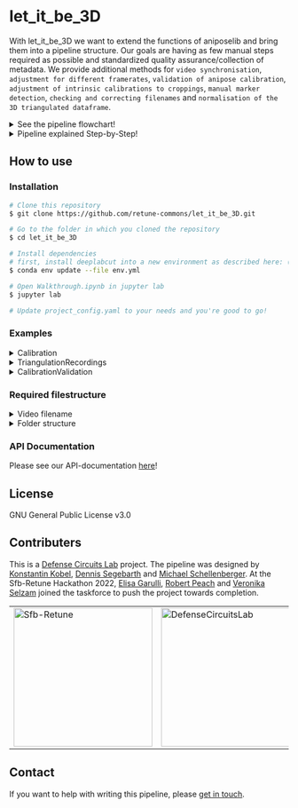# let_it_be_3D

With let_it_be_3D we want to extend the functions of aniposelib and bring them into a pipeline structure.
Our goals are having as few manual steps required as possible and standardized quality assurance/collection of metadata.
We provide additional methods for `video synchronisation`, `adjustment for different framerates`, `validation of anipose calibration`, `adjustment of intrinsic calibrations to croppings`, `manual marker detection`, `checking and correcting filenames` and `normalisation of the 3D triangulated dataframe`.

<details>
<summary> See the pipeline flowchart! </summary>

```mermaid
flowchart TD;
    video_dir_R(Recording directory) ~~~ video_dir_C(Calibration directory);
    id1(Recording object) ~~~ id2(Calibration object) ~~~ id3(Calibration validation objects);
    subgraph Processing recording videos:
    video_dir_R --> |Get video metadata \nfrom filename and recording config| id1;
    id1-->|Temporal synchronisation| id4>DeepLabCut analysis and downsampling];
    end
    subgraph Processing calibration videos
    video_dir_C --> |Get video metadata \nfrom filename and recording config| id2 & id3;
    id2-->|Temporal synchronisation| id5>Video downsampling];
    id3-->id6>Marker detection];
    end
    id5-->id7{Anipose calibration};
    subgraph Calibration validation
    id7-->id8[/Good calibration reached?/];
    id6-->id8;
    end
    subgraph Triangulation
    id8-->|No|id7;
    id8-->|Yes|id9>Triangulation];
    id4-->id9-->id10>Normalization];
    id10-->id11[(Database)];
    end
```

</details>

<details>
<summary> Pipeline explained Step-by-Step! </summary>


### 1) Load videos and metadata
- read video metadata from filename and recording config file
- intrinsic calibrations
    - use anipose intrinsic calibration
    - run or load intrinsic calibration based on uncropped checkerboard videos
    adjust intrinsic calibration for video cropping
      <details>
      <summary>Example </summary>
        <p align="left">
        <img src="https://user-images.githubusercontent.com/104254966/236782423-28c15c1e-5d33-45ae-aab3-5fb592b19b79.png" width="350">
        </p>

        
      </details>
### 2) Video processing
- synchronize videos temporally based on a blinking signal 
    <details>
    <summary>Example </summary>
        <p align="left">
        <img src="https://user-images.githubusercontent.com/104254966/234807715-fede2f67-e6b0-4eef-81aa-13c16a5ffb79.png" width="350">
        </p>
    </details>
- run marker detection on videos manually or using [DeepLabCut](https://github.com/DeepLabCut/DeepLabCut) networks 
  <details>
  <summary>Example </summary>
      <p align="left">
      <img src="https://user-images.githubusercontent.com/104254966/234822304-f19d62d3-9fed-410a-8267-abd8fd43d24a.png" width="350">
      <img src="https://images.squarespace-cdn.com/content/v1/57f6d51c9f74566f55ecf271/1628250004229-KVYD7JJVHYEFDJ32L9VJ/DLClogo2021.jpg?format=1000w" width="30%">
      </p>
  </details>
- write videos and marker detection files to the same framerate

### 3) Calibration
- run extrinsic [Anipose](https://github.com/lambdaloop/aniposelib) camera calibration 
- validate calibration based on known distances and angles (ground truth) between calibration validation markers
  <details>
  <summary>Example </summary>
        This calibration validation shows the triangulated representation of a tracked rectangle, that has 90° angles at the corners.
        <p align="left">
        <img src="https://user-images.githubusercontent.com/104254966/234811649-5e22dc44-99d9-410f-9db3-191603151b4d.png" width="350">
        </p>
  </details>

### 4) Triangulation
- triangulate recordings
  <details>
  <summary>Example </summary>
    <p align="left">
    <img src="https://user-images.githubusercontent.com/104254966/234822258-5ad2815b-362e-4370-a257-4d925c14ab13.png" width="350">
    </p>
  </details>
  
- rotate dataframe, translate to origin, normalize to centimeter

  <details>
  <summary>Example </summary>
    The blue vectors were aligned to the yellow vectors succesfully.
        <p align="left">
        <img src="https://user-images.githubusercontent.com/104254966/234811752-b6c5b5af-ab71-4c10-8099-1dbd93d8c3f0.png" width="350" title="hover text">
        </p>
  </details>
    
- add metadata to database
</details>


## How to use
### Installation
```bash
# Clone this repository
$ git clone https://github.com/retune-commons/let_it_be_3D.git

# Go to the folder in which you cloned the repository
$ cd let_it_be_3D

# Install dependencies
# first, install deeplabcut into a new environment as described here: (https://deeplabcut.github.io/DeepLabCut/docs/installation.html)
$ conda env update --file env.yml 

# Open Walkthrough.ipynb in jupyter lab
$ jupyter lab

# Update project_config.yaml to your needs and you're good to go!
```


### Examples
<details>
<summary>Calibration</summary>

  ```ruby
  from pathlib import Path
  from core.triangulation_calibration_module import Calibration
  rec_config = Path("test_data/Server_structure/Calibrations/220922/recording_config_220922.yaml")
  calibration_object = Calibration(
    calibration_directory=rec_config.parent,
    recording_config_filepath=rec_config,
    project_config_filepath="test_data/project_config.yaml",
    output_directory=rec_config.parent,
  )
  calibration_object.run_synchronization()
  calibration_object.run_calibration(verbose=2)
  ```
  
</details>
<details>
<summary>TriangulationRecordings </summary>

  ```ruby
    from core.triangulation_calibration_module import TriangulationRecordings
    rec_config = "test_data/Server_structure/Calibrations/220922/recording_config_220922.yaml"
    directory = "test_data/Server_structure/VGlut2-flp/September2022/206_F2-63/220922_OTE/"
    triangulation_object = TriangulationRecordings(
      directory=directory,
      recording_config_filepath=rec_config,
      project_config_filepath="test_data/project_config.yaml",
      recreate_undistorted_plots = True,
      output_directory=directory
    )
    triangulation_object.run_synchronization()
    triangulation_object.exclude_markers(
      all_markers_to_exclude_config_path="test_data/markers_to_exclude_config.yaml",
      verbose=False,
    )
    triangulation_object.run_triangulation(
      calibration_toml_filepath="test_data/Server_structure/Calibrations/220922/220922_0_Bottom_Ground1_Ground2_Side1_Side2_Side3.toml"
    )
    normalised_path, normalisation_error = triangulation_object.normalize(
      normalization_config_path="test_data/normalization_config.yaml"
    )
  ```
  
</details>
<details>
<summary>CalibrationValidation </summary>

  ```ruby
    from core.triangulation_calibration_module import CalibrationValidation
    from pathlib import Path
    rec_config = Path("test_data/Server_structure/Calibrations/220922/recording_config_220922.yaml")
    calibration_validation_object = CalibrationValidation(
      project_config_filepath="test_data/project_config.yaml",
      directory=rec_config.parent, recording_config_filepath=rec_config,
      recreate_undistorted_plots = True, output_directory=rec_config.parent
    )
    calibration_validation_object.add_ground_truth_config("test_data/ground_truth_config.yaml")
    calibration_validation_object.get_marker_predictions()
    calibration_validation_object.run_triangulation(
      calibration_toml_filepath="test_data/Server_structure/Calibrations/220922/220922_0_Bottom_Ground1_Ground2_Side1_Side2_Side3.toml",
      triangulate_full_recording = True
    )
    mean_dist_err_percentage, mean_angle_err, reprojerr_nonan_mean = calibration_validation_object.evaluate_triangulation_of_calibration_validation_markers()
  ```
  
</details>

### Required filestructure
<details>
<summary>Video filename </summary>

  - calibration:
    - has to be a `video` [".AVI", ".avi", ".mov", ".mp4"]
    - including recording_date (YYMMDD), calibration_tag (as defined
    in project_config) and cam_id (element of valid_cam_ids in
    project_config)
    - recording_date and calibration_tag have to be separated by an
    underscore ("_")
    - f"{recording_date}_{calibration_tag}_{cam_id}" =
    Example: "220922_charuco_Front.mp4"
  - calibration_validation:
    - has to be a `video` or `image` [".bmp", ".tiff", ".png", ".jpg",
    ".AVI", ".avi", ".mp4"]
    - including recording_date (YYMMDD), calibration_validation_tag
    (as defined in project_config) and cam_id (element of valid_cam_ids
    in project_config)
    - recording_date and calibration_validation_tag have to be separated
    by an underscore ("_")
    - calibration_validation_tag mustn't be "calvin"
    - f"{recording_date}_{calibration_validation_tag}" =
    Example: "220922_position_Top.jpg"
  - recording:
    - has to be a `video` [".AVI", ".avi", ".mov", ".mp4"]
    - including recording_date (YYMMDD),
    cam_id (element of valid_cam_ids in project_config),
    mouse_line (element of animal_lines in project_config),
    animal_id (beginning with F, split by "-" and followed by a number)
    and paradigm (element of paradigms in project_config)
    - recording_date, cam_id, mouse_line, animal_id and paradigm have to be separated by an underscore ("_")
    - f"{recording_date}_{cam_id}_{mouse_line}_{animal_id}_{paradigm}.mp4" =
    Example: "220922_Side_206_F2-12_OTT.mp4"
    
</details>

<details>
<summary>Folder structure </summary>

  - A folder, in which a recordings is stored should match the followed structure to be 
    detected automatically:
    - has to start with the recording_date (YYMMDD)
    - has to end with any of the paradigms (as defined in project_config)
    - recording date and paradigm have to be separated by an underscore ("_")
    - f"{recording_date}_{paradigm}" = 
    Example: "230427_OF"
    
</details>

### API Documentation
Please see our API-documentation [here](https://let-it-be-3d.readthedocs.io/en/latest/)!

## License
GNU General Public License v3.0

## Contributers
This is a [Defense Circuits Lab](https://www.defense-circuits-lab.com/) project. The pipeline was designed by [Konstantin Kobel](https://github.com/KonKob), [Dennis Segebarth](https://github.com/DSegebarth) and [Michael Schellenberger](https://github.com/MSchellenberger).
At the Sfb-Retune Hackathon 2022, [Elisa Garulli](https://github.com/ELGarulli), [Robert Peach](https://github.com/peach-lucien) and [Veronika Selzam](https://github.com/vselzam)
joined the taskforce to push the project towards completion. 

<table>
<tr>
<td>
    <a href="https://sfb-retune.de/"> 
        <img src="https://sfb-retune.de/images/logo-retune.svg" alt="Sfb-Retune" style="width: 250px;"/>
    </a>
</td> 
<td>
    <a href="https://www.defense-circuits-lab.com/"> 
        <img src="https://static.wixstatic.com/media/547baf_87ffe507a5004e29925dbeb65fe110bb~mv2.png/v1/fill/w_406,h_246,al_c,q_85,usm_0.66_1.00_0.01,enc_auto/LabLogo3black.png" alt="DefenseCircuitsLab" style="width: 250px;"/>
    </a>
</td>
</tr>
</table>

## Contact
If you want to help with writing this pipeline, please <a href = "mailto: schellenb_m1@ukw.de">get in touch</a>.
